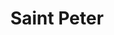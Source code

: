 ---
title:  "Saint Peter"
address: "388 Oxford St, Paddington, NSW 2021"
link: "https://www.saintpeter.com.au/vouchers"
image: "https://images.squarespace-cdn.com/content/v1/56b1581001dbae20b9c6edb1/1581083124575-XDXKA5QRUWLFGPR2J0CS/ke17ZwdGBToddI8pDm48kEpVg-ILAPna1wRh-xAJ9fRZw-zPPgdn4jUwVcJE1ZvWQUxwkmyExglNqGp0IvTJZUJFbgE-7XRK3dMEBRBhUpwEv36x-EUL2-BSQ5feDhwGCbXuJBFqZ-erYzVouT8yOb9TwqchglLQOCYTRn7ZGxI/image-asset.jpeg?format=500w"
---